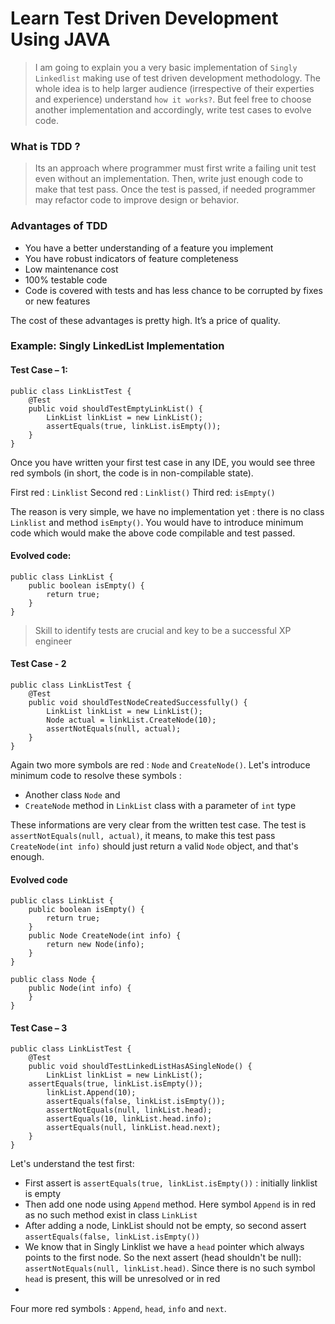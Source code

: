 # Learn Test Driven Development Using JAVA
> I am going to explain you a very basic implementation of `Singly Linkedlist` making use of test driven development methodology. The whole idea is to help larger audience (irrespective of their experties and experience) understand `how it works?`. But feel free to choose another implementation and accordingly, write test cases to evolve code.

### What is TDD ?
> Its an approach where programmer must first write a failing unit test even without an implementation. Then, write just enough code to make that test pass. Once the test is passed, if needed programmer may refactor code to improve design or behavior.

### Advantages of TDD
- You have a better understanding of a feature you implement
- You have robust indicators of feature completeness
- Low maintenance cost
- 100% testable code
- Code is covered with tests and has less chance to be corrupted by fixes or new features

The cost of these advantages is pretty high. It’s a price of quality.

### Example: Singly LinkedList Implementation

#### Test Case – 1:
``` 
public class LinkListTest {
    @Test
    public void shouldTestEmptyLinkList() {
        LinkList linkList = new LinkList();
        assertEquals(true, linkList.isEmpty());
    }
}
```
Once you have written your first test case in any IDE, you would see three red symbols (in short, the code is in non-compilable state).

First red : `Linklist`
Second red : `Linklist()`
Third red: `isEmpty()`

The reason is very simple, we have no implementation yet : there is no class `Linklist` and method `isEmpty()`. You would have to introduce minimum code which would make the above code compilable and test passed.

#### Evolved code:
```
public class LinkList {
    public boolean isEmpty() {
        return true;
    }
}
```
> Skill to identify tests are crucial and key to be a successful XP engineer

#### Test Case - 2
```
public class LinkListTest {
    @Test
    public void shouldTestNodeCreatedSuccessfully() {
        LinkList linkList = new LinkList();
        Node actual = linkList.CreateNode(10);
        assertNotEquals(null, actual);
    }
}
```
Again two more symbols are red : `Node` and `CreateNode()`. Let's introduce minimum code to resolve these symbols : 
   - Another class `Node` and
   - `CreateNode` method in `LinkList` class with a parameter of `int` type 
   
These informations are very clear from the written test case. The test is `assertNotEquals(null, actual)`, it means, to make this test pass `CreateNode(int info)` should just return a valid `Node` object, and that's enough.

#### Evolved code
```
public class LinkList {
    public boolean isEmpty() {
        return true;
    }
    public Node CreateNode(int info) {
        return new Node(info);
    }
}

public class Node {
    public Node(int info) {
    }
}
```
#### Test Case – 3 
```
public class LinkListTest {
    @Test
    public void shouldTestLinkedListHasASingleNode() {
        LinkList linkList = new LinkList();
	assertEquals(true, linkList.isEmpty());
        linkList.Append(10);
        assertEquals(false, linkList.isEmpty());
        assertNotEquals(null, linkList.head);
        assertEquals(10, linkList.head.info);
        assertEquals(null, linkList.head.next);
    }
}
```
Let's understand the test first: 
- First assert is `assertEquals(true, linkList.isEmpty())` : initially linklist is empty
- Then add one node using `Append` method. Here symbol `Append` is in red as no such method exist in class `LinkList`
- After adding a node, LinkList should not be empty, so second assert `assertEquals(false, linkList.isEmpty())`
- We know that in Singly Linklist we have a `head` pointer which always points to the first node. So the next assert (head shouldn't be null): `assertNotEquals(null, linkList.head)`. Since there is no such symbol `head` is present, this will be unresolved or in red
- 
Four more red symbols : `Append`, `head`, `info` and `next`.
